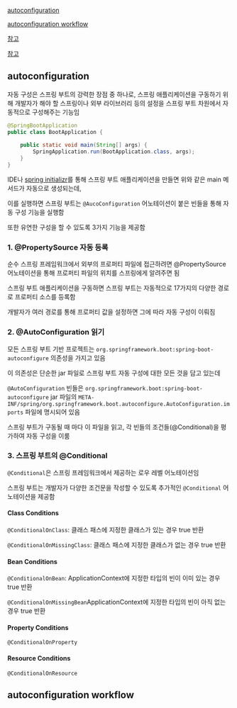 [autoconfiguration](#autoconfiguration)

[autoconfiguration workflow](#autoconfiguration-workflow)

[참고](https://www.marcobehler.com/guides/spring-boot-autoconfiguration)

[참고](https://docs.spring.io/spring-boot/reference/features/developing-auto-configuration.html)

## autoconfiguration

자동 구성은 스프링 부트의 강력한 장점 중 하나로, 스프링 애플리케이션을 구동하기 위해 개발자가 해야 할 스프링이나 외부 라이브러리 등의 설정을 스프링 부트 차원에서 자동적으로 구성해주는 기능임

```java
@SpringBootApplication
public class BootApplication {
    
    public static void main(String[] args) {
        SpringApplication.run(BootApplication.class, args);
    }
}
```

IDE나 [spring initializr](https://start.spring.io)를 통해 스프링 부트 애플리케이션을 만들면 위와 같은 main 메서드가 자동으로 생성되는데, 

이를 실행하면 스프링 부트는 `@AucoConfiguration` 어노테이션이 붙은 빈들을 통해 자동 구성 기능을 실행함

또한 유연한 구성을 할 수 있도록 3가지 기능을 제공함

### 1. @PropertySource 자동 등록

순수 스프링 프레임워크에서 외부의 프로퍼티 파일에 접근하려면 @PropertySource 어노테이션을 통해 프로퍼티 파일의 위치를 스프링에게 알려주면 됨

스프링 부트 애플리케이션을 구동하면 스프링 부트는 자동적으로 17가지의 다양한 경로로 프로퍼티 소스를 등록함

개발자가 여러 경로를 통해 프로퍼티 값을 설정하면 그에 따라 자동 구성이 이뤄짐

### 2. @AutoConfiguration 읽기

모든 스프링 부트 기반 프로젝트는 `org.springframework.boot:spring-boot-autoconfigure` 의존성을 가지고 있음

이 의존성은 단순한 jar 파일로 스프링 부트 자동 구성에 대한 모든 것을 담고 있는데

`@AutoConfiguration` 빈들은 `org.springframework.boot:spring-boot-autoconfigure` jar 파일의 `META-INF/spring/org.springframework.boot.autoconfigure.AutoConfiguration.imports` 파일에 명시되어 있음

스프링 부트가 구동될 때 마다 이 파일을 읽고, 각 빈들의 조건들(@Conditional)을 평가하여 자동 구성을 이룸

### 3. 스프링 부트의 @Conditional

`@Conditional`은 스프링 프레임워크에서 제공하는 로우 레벨 어노테이션임

스프링 부트는 개발자가 다양한 조건문을 작성할 수 있도록 추가적인 `@Conditional` 어노테이션을 제공함

#### Class Conditions

`@ConditionalOnClass`: 클래스 패스에 지정한 클래스가 있는 경우 true 반환

`@ConditionalOnMissingClass`: 클래스 패스에 지정한 클래스가 없는 경우 true 반환

#### Bean Conditions

`@ConditionalOnBean`: ApplicationContext에 지정한 타입의 빈이 이미 있는 경우 true 반환

`@ConditionalOnMissingBean`ApplicationContext에 지정한 타입의 빈이 아직 없는 경우 true 반환

#### Property Conditions

`@ConditionalOnProperty`

#### Resource Conditions

`@ConditionalOnResource`

## autoconfiguration workflow